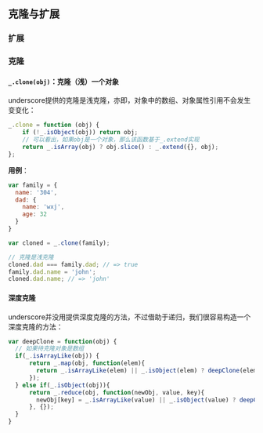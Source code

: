 ## 克隆与扩展
### 扩展

### 克隆
#### `_.clone(obj)`：克隆（浅）一个对象
underscore提供的克隆是浅克隆，亦即，对象中的数组、对象属性引用不会发生变变化：
```js
_.clone = function (obj) {
    if (!_.isObject(obj)) return obj;
    // 可以看出，如果obj是一个对象，那么该函数基于_.extend实现
    return _.isArray(obj) ? obj.slice() : _.extend({}, obj);
};
```

__用例__：
```js
var family = {
  name: '304',
  dad: {
    name: 'wxj',
    age: 32
  }
}

var cloned = _.clone(family);

// 克隆是浅克隆
cloned.dad === family.dad; // => true
family.dad.name = 'john';
cloned.dad.name; // => 'john'
```

#### 深度克隆
underscore并没用提供深度克隆的方法，不过借助于递归，我们很容易构造一个深度克隆的方法：
```js
var deepClone = function(obj) {
  // 如果待克隆对象是数组
  if(_.isArrayLike(obj)) {
      return _.map(obj, function(elem){
        return _.isArrayLike(elem) || _.isObject(elem) ? deepClone(elem) : elem;
      });
  } else if(_.isObject(obj)){
      return _.reduce(obj, function(newObj, value, key){
        newObj[key] = _.isArrayLike(value) || _.isObject(value) ? deepClone(value) : value;
      }, {});
  }
}
```

